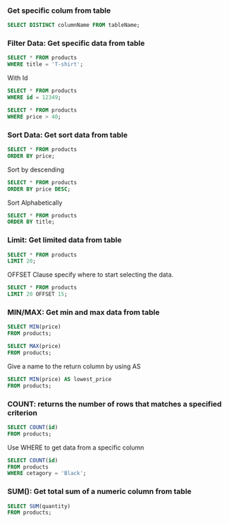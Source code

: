 ### Get specific colum from table

```sql
SELECT DISTINCT columnName FROM tableName;
```

### Filter Data: Get specific data from table

```sql
SELECT * FROM products
WHERE title = 'T-shirt';
```

With Id

```sql
SELECT * FROM products
WHERE id = 12349;
```

```sql
SELECT * FROM products
WHERE price > 40;
```

### Sort Data: Get sort data from table

```sql
SELECT * FROM products
ORDER BY price;
```

Sort by descending

```sql
SELECT * FROM products
ORDER BY price DESC;
```

Sort Alphabetically

```sql
SELECT * FROM products
ORDER BY title;
```

### Limit: Get limited data from table

```sql
SELECT * FROM products
LIMIT 20;
```

OFFSET Clause specify where to start selecting the data.

```sql
SELECT * FROM products
LIMIT 20 OFFSET 15;
```

### MIN/MAX: Get min and max data from table

```sql
SELECT MIN(price)
FROM products;
```

```sql
SELECT MAX(price)
FROM products;
```

Give a name to the return column by using AS

```sql
SELECT MIN(price) AS lowest_price
FROM products;
```

### COUNT: returns the number of rows that matches a specified criterion

```sql
SELECT COUNT(id)
FROM products;
```

Use WHERE to get data from a specific column

```sql
SELECT COUNT(id)
FROM products
WHERE cetagory = 'Black';
```

### SUM(): Get total sum of a numeric column from table

```sql
SELECT SUM(quantity)
FROM products;
```
